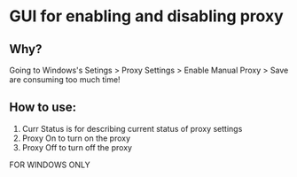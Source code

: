 # GUI for enabling and disabling proxy

## Why?
Going to Windows's Setings > Proxy Settings > Enable Manual Proxy > Save are consuming too much time!

## How to use:
1. Curr Status is for describing current status of proxy settings
2. Proxy On to turn on the proxy
3. Proxy Off to turn off the proxy

FOR WINDOWS ONLY